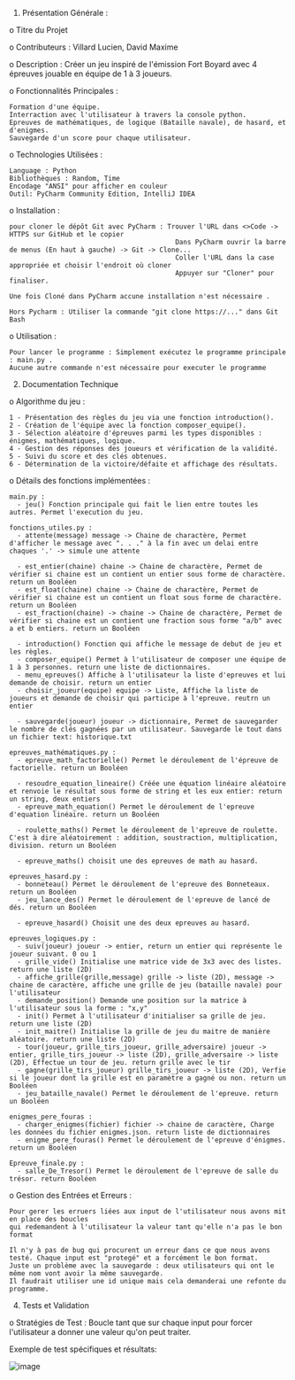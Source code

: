 1. Présentation Générale :

  o Titre du Projet

  o Contributeurs : Villard Lucien, David Maxime

  o Description : Créer un jeu inspiré de l'émission Fort Boyard avec 4 épreuves jouable en équipe de 1 à 3 joueurs.

  o Fonctionnalités Principales : 

    Formation d'une équipe.
    Interraction avec l'utilisateur à travers la console python.
    Epreuves de mathématiques, de logique (Bataille navale), de hasard, et d'enigmes.
    Sauvegarde d'un score pour chaque utilisateur.


  o Technologies Utilisées :

    Language : Python
    Bibliothèques : Random, Time
    Encodage "ANSI" pour afficher en couleur
    Outil: PyCharm Community Edition, IntelliJ IDEA
    

  o Installation :
    
    pour cloner le dépôt Git avec PyCharm : Trouver l'URL dans <>Code -> HTTPS sur GitHub et le copier
                                              Dans PyCharm ouvrir la barre de menus (En haut à gauche) -> Git -> Clone...
                                              Coller l'URL dans la case appropriée et choisir l'endroit où cloner
                                              Appuyer sur "Cloner" pour finaliser.
    
    Une fois Cloné dans PyCharm accune installation n'est nécessaire .

    Hors Pycharm : Utiliser la commande "git clone https://..." dans Git Bash

  o Utilisation :

    Pour lancer le programme : Simplement exécutez le programme principale : main.py .
    Aucune autre commande n'est nécessaire pour executer le programme

2. Documentation Technique

  o Algorithme du jeu :

    1 - Présentation des règles du jeu via une fonction introduction().
    2 - Création de l'équipe avec la fonction composer_equipe().
    3 - Sélection aléatoire d'épreuves parmi les types disponibles : énigmes, mathématiques, logique.
    4 - Gestion des réponses des joueurs et vérification de la validité.
    5 - Suivi du score et des clés obtenues.
    6 - Détermination de la victoire/défaite et affichage des résultats.

  o Détails des fonctions implémentées :

    main.py :
      - jeu() Fonction principale qui fait le lien entre toutes les autres. Permet l'execution du jeu.
    
    fonctions_utiles.py :
      - attente(message) message -> Chaine de charactère, Permet d'afficher le message avec ". . ." à la fin avec un delai entre chaques '.' -> simule une attente
      
      - est_entier(chaine) chaine -> Chaine de charactère, Permet de vérifier si chaine est un contient un entier sous forme de charactère. return un Booléen
      - est_float(chaine) chaine -> Chaine de charactère, Permet de vérifier si chaine est un contient un float sous forme de charactère. return un Booléen
      - est_fraction(chaine) -> chaine -> Chaine de charactère, Permet de vérifier si chaine est un contient une fraction sous forme "a/b" avec a et b entiers. return un Booléen

      - introduction() Fonction qui affiche le message de debut de jeu et les règles.
      - composer_equipe() Permet à l'utilisateur de composer une équipe de 1 à 3 personnes. return une liste de dictionnaires.
      - menu_epreuves() Affiche à l'utilisateur la liste d'epreuves et lui demande de choisir. return un entier
      - choisir_joueur(equipe) equipe -> Liste, Affiche la liste de joueurs et demande de choisir qui participe à l'epreuve. reutrn un entier

      - sauvegarde(joueur) joueur -> dictionnaire, Permet de sauvegarder le nombre de clés gagnées par un utilisateur. Sauvegarde le tout dans un fichier text: historique.txt

    epreuves_mathématiques.py :
      - epreuve_math_factorielle() Permet le déroulement de l'épreuve de factorielle. return un Booléen

      - resoudre_equation_lineaire() Créée une équation linéaire aléatoire et renvoie le résultat sous forme de string et les eux entier: return un string, deux entiers
      - epreuve_math_equation() Permet le déroulement de l'epreuve d'equation linéaire. return un Booléen

      - roulette_maths() Permet le déroulement de l'epreuve de roulette. C'est à dire aléatoirement : addition, soustraction, multiplication, division. return un Booléen

      - epreuve_maths() choisit une des epreuves de math au hasard.

    epreuves_hasard.py :
      - bonneteau() Permet le déroulement de l'epreuve des Bonneteaux. return un Booléen
      - jeu_lance_des() Permet le déroulement de l'epreuve de lancé de dés. return un Booléen

      - epreuve_hasard() Choisit une des deux epreuves au hasard.

    epreuves_logiques.py :
      - suiv(joueur) joueur -> entier, return un entier qui représente le joueur suivant. 0 ou 1
      - grille_vide() Initialise une matrice vide de 3x3 avec des listes. return une liste (2D)
      - affiche_grille(grille,message) grille -> liste (2D), message -> chaine de caractère, affiche une grille de jeu (bataille navale) pour l'utilisateur
      - demande_position() Demande une position sur la matrice à l'utilisateur sous la forme : "x,y"
      - init() Permet à l'utilisateur d'initialiser sa grille de jeu. return une liste (2D)
      - init_maitre() Initialise la grille de jeu du maitre de manière aléatoire. return une liste (2D)
      - tour(joueur, grille_tirs_joueur, grille_adversaire) joueur -> entier, grille_tirs_joueur -> liste (2D), grille_adversaire -> liste (2D), Effectue un tour de jeu. return grille avec le tir
      - gagne(grille_tirs_joueur) grille_tirs_joueur -> liste (2D), Verfie si le joueur dont la grille est en paramètre a gagné ou non. return un Booléen
      - jeu_bataille_navale() Permet le déroulement de l'epreuve. return un Booléen

    enigmes_pere_fouras :
      - charger_enigmes(fichier) fichier -> chaine de caractère, Charge les données du fichier enigmes.json. return liste de dictionnaires
      - enigme_pere_fouras() Permet le déroulement de l'epreuve d'énigmes. return un Booléen

    Epreuve_finale.py :
      - salle_De_Tresor() Permet le déroulement de l'epreuve de salle du trésor. return Booléen
  o Gestion des Entrées et Erreurs :

    Pour gerer les erruers liées aux input de l'utilisateur nous avons mit en place des boucles
    qui redemandent à l'utilisateur la valeur tant qu'elle n'a pas le bon format

    Il n'y à pas de bug qui procurent un erreur dans ce que nous avons testé. Chaque input est "protegé" et a forcément le bon format.
    Juste un problème avec la sauvegarde : deux utilisateurs qui ont le même nom vont avoir la même sauvegarde.
    Il faudrait utiliser une id unique mais cela demanderai une refonte du programme.

4. Tests et Validation

  o Stratégies de Test : Boucle tant que sur chaque input pour forcer l'utilisateur a donner une valeur qu'on peut traiter.
  
  Exemple de test spécifiques et résultats:

  ![image](https://github.com/user-attachments/assets/d6ef25c3-36b2-4bd9-a722-e8268cdeec72)
